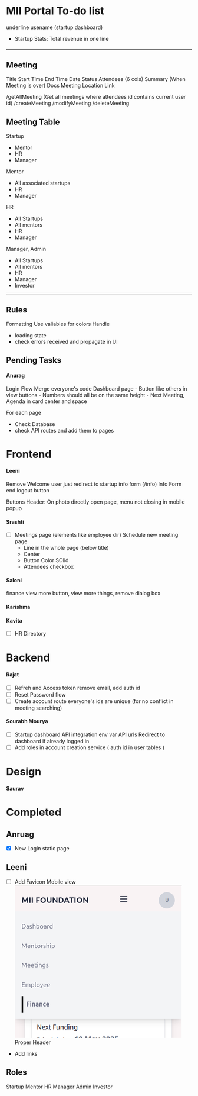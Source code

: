 # MII Portal To-do list

underline usename (startup dashboard)
- Startup Stats: Total revenue in one line

#### 

----
## Meeting

Title
Start Time
End Time
Date 
Status
Attendees (6 cols)
Summary (When Meeting is over)
Docs
Meeting
Location
Link

/getAllMeeting (Get all meetings where attendees id contains current user id)
/createMeeting
/modifyMeeting
/deleteMeeting

## Meeting  Table

Startup
- Mentor
- HR 
- Manager

Mentor 
- All associated startups 
- HR 
- Manager

HR
- All Startups 
- All mentors 
- HR 
- Manager

Manager, Admin 
- All Startups 
- All mentors 
- HR 
- Manager
- Investor

----

## Rules

Formatting
Use valiables for colors
Handle 
- loading state
- check errors received and propagate in UI


## Pending Tasks

#### Anurag 
Login Flow
Merge everyone's code 
Dashboard page
    - Button like others in view buttons
    - Numbers should all be on the same height
    - Next Meeting, Agenda in card center and space 

For each page 
- Check Database
- check API routes and add them to pages

# Frontend 

#### Leeni 

Remove Welcome user just redirect to startup info form (/info)
Info Form end logout button

Buttons
Header: On photo directly open page, menu not closing in mobile
popup

#### Srashti
- [ ] Meetings page (elements like employee dir)
Schedule new meeting page
    - Line in the whole page (below title) 
    - Center
    - Button Color SOlid
    - Attendees checkbox


#### Saloni
finance
view more button, view more things, remove dialog box

#### Karishma

#### Kavita
- [ ] HR Directory

# Backend

#### Rajat

- [ ] Refreh and Access token remove email, add auth id
- [ ] Reset Password flow 
- [ ] Create account route everyone's ids are unique (for no conflict in meeting searching)

#### Sourabh Mourya

- [ ] Startup dashboard API integration
env var API urls
Redirect to dashboard if already logged in
- [ ] Add roles in account creation service ( auth id in user tables )

# Design

#### Saurav


# Completed

## Anruag
- [x] New Login static page

## Leeni

- [ ] Add Favicon
Mobile view
![](./header.png)
Proper Header
- Add links


## Roles

Startup
Mentor 
HR
Manager
Admin 
Investor

